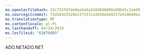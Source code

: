 ```yaml
---
ms.openlocfilehash: 23c733f8fde0aa5e6a2d4d688008a99bd1c2a4d9
ms.sourcegitcommit: f1d16425528e237257ca3b58eb49217a514849ea
ms.translationtype: MT
ms.contentlocale: pl-PL
ms.lasthandoff: 04/24/2019
ms.locfileid: "63876885"
---
```

<span data-ttu-id="6432a-101">ADO.NET</span><span class="sxs-lookup"><span data-stu-id="6432a-101">ADO.NET</span></span>